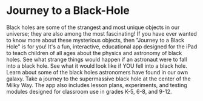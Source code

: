 

# Journey to a Black-Hole
Black holes are some of the strangest and most unique objects in our universe; they are also among the most fascinating! If you have ever wanted to know more about these mysterious objects, then "Journey to a Black Hole" is for you! It's a fun, interactive, educational app designed for the iPad to teach children of all ages about the physics and astronomy of black holes. See what strange things would happen if an astronaut were to fall into a black hole. See what it would look like if YOU fell into a black hole. Learn about some of the black holes astronomers have found in our own galaxy. Take a journey to the supermassive black hole at the center of the Milky Way. The app also includes lesson plans, experiments, and testing modules designed for classroom use in grades K-5, 6-8, and 9-12.
